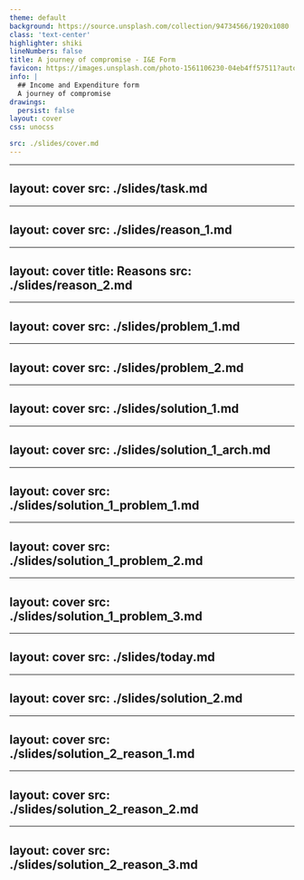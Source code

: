 ```yaml
---
theme: default
background: https://source.unsplash.com/collection/94734566/1920x1080
class: 'text-center'
highlighter: shiki
lineNumbers: false
title: A journey of compromise - I&E Form
favicon: https://images.unsplash.com/photo-1561106230-04eb4ff57511?auto=format&fit=crop&w=64&q=80
info: |
  ## Income and Expenditure form
  A journey of compromise
drawings:
  persist: false
layout: cover
css: unocss

src: ./slides/cover.md
---
```


---
layout: cover
src: ./slides/task.md
---

---
layout: cover
src: ./slides/reason_1.md
---

---
layout: cover
title: Reasons
src: ./slides/reason_2.md
---

---
layout: cover
src: ./slides/problem_1.md
---

---
layout: cover
src: ./slides/problem_2.md
---

---
layout: cover
src: ./slides/solution_1.md
---

---
layout: cover
src: ./slides/solution_1_arch.md
---

---
layout: cover
src: ./slides/solution_1_problem_1.md
---

---
layout: cover
src: ./slides/solution_1_problem_2.md
---

---
layout: cover
src: ./slides/solution_1_problem_3.md
---

---
layout: cover
src: ./slides/today.md
---

---
layout: cover
src: ./slides/solution_2.md
---

---
layout: cover
src: ./slides/solution_2_reason_1.md
---

---
layout: cover
src: ./slides/solution_2_reason_2.md
---

---
layout: cover
src: ./slides/solution_2_reason_3.md
---
